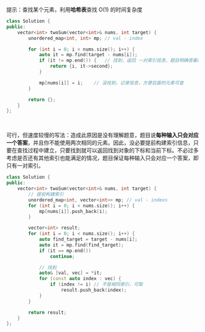 提示：查找某个元素，利用**哈希表**查找 O(1) 的时间复杂度

```c++
class Solution {
public:
    vector<int> twoSum(vector<int>& nums, int target) {
        unordered_map<int, int> mp; // val - index

        for (int i = 0; i < nums.size(); i++) {
            auto it = mp.find(target - nums[i]);
            if (it != mp.end()) {	// 找到，返回 一对索引信息，题目明确答案必然存在且唯一
                return {i, it->second};
            }

            mp[nums[i]] = i;	// 没找到，记录信息，方便后面的元素可查
        }

        return {};
    }
};
```

&nbsp;

可行，但速度较慢的写法：造成此原因是没有理解题意，题目说**每种输入只会对应一个答案**，并且你不能使用两次相同的元素。因此，没必要提前构建索引信息，只要在查找过程中建立，只要找到就可以返回找到对象的下标和当前下标。不必过多考虑是否还有其他索引也能满足的情况，题目保证每种输入只会对应一个答案，即只有一对索引。

```c++
class Solution {
public:
    vector<int> twoSum(vector<int>& nums, int target) {
        // 提前构建索引
        unordered_map<int, vector<int>> mp; // val - indexs
        for (int i = 0; i < nums.size(); i++) {
            mp[nums[i]].push_back(i);
        }

        vector<int> result;
        for (int i = 0; i < nums.size(); i++) {
            auto find_target = target - nums[i];
            auto it = mp.find(find_target);
            if (it == mp.end())
                continue;

            // 找到
            auto& [val, vec] = *it;
            for (const auto index : vec) {
                if (index != i)	// 不是相同索引，可取
                    result.push_back(index);
            }
        }

        return result;
    }
};
```

